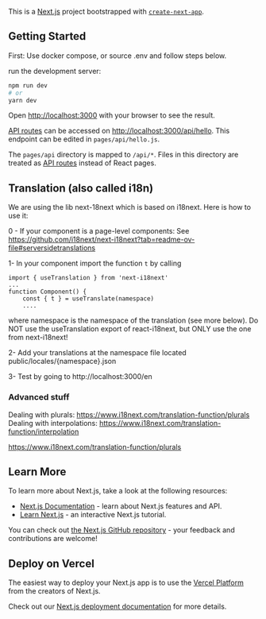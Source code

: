 This is a [Next.js](https://nextjs.org/) project bootstrapped with [`create-next-app`](https://github.com/vercel/next.js/tree/canary/packages/create-next-app).

## Getting Started

First: Use docker compose, or source .env and follow steps below.

run the development server:

```bash
npm run dev
# or
yarn dev
```

Open [http://localhost:3000](http://localhost:3000) with your browser to see the result.


[API routes](https://nextjs.org/docs/api-routes/introduction) can be accessed on [http://localhost:3000/api/hello](http://localhost:3000/api/hello). This endpoint can be edited in `pages/api/hello.js`.

The `pages/api` directory is mapped to `/api/*`. Files in this directory are treated as [API routes](https://nextjs.org/docs/api-routes/introduction) instead of React pages.

## Translation (also called i18n)

We are using the lib next-18next which is based on i18next. Here is how to use it:


0 - If your component is a page-level components: See https://github.com/i18next/next-i18next?tab=readme-ov-file#serversidetranslations

1- In your component import the function `t` by calling 

    import { useTranslation } from 'next-i18next'
    ...
    function Component() {
        const { t } = useTranslate(namespace)
        ....

where namespace is the namespace of the translation (see more below).
Do NOT use the useTranslation export of react-i18next, but ONLY use the one from next-i18next!

2-  Add your translations at the namespace file located public/locales/{namespace}.json

3- Test by going to http://localhost:3000/en

### Advanced stuff

Dealing with plurals: https://www.i18next.com/translation-function/plurals
Dealing with interpolations: https://www.i18next.com/translation-function/interpolation

https://www.i18next.com/translation-function/plurals

## Learn More

To learn more about Next.js, take a look at the following resources:

- [Next.js Documentation](https://nextjs.org/docs) - learn about Next.js features and API.
- [Learn Next.js](https://nextjs.org/learn) - an interactive Next.js tutorial.

You can check out [the Next.js GitHub repository](https://github.com/vercel/next.js/) - your feedback and contributions are welcome!

## Deploy on Vercel

The easiest way to deploy your Next.js app is to use the [Vercel Platform](https://vercel.com/new?utm_medium=default-template&filter=next.js&utm_source=create-next-app&utm_campaign=create-next-app-readme) from the creators of Next.js.

Check out our [Next.js deployment documentation](https://nextjs.org/docs/deployment) for more details.

